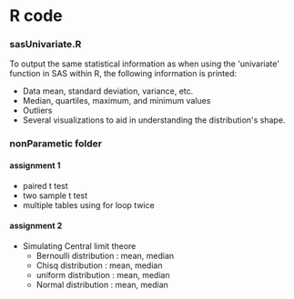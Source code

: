 # R code

### sasUnivariate.R
To output the same statistical information as when using the 'univariate' function in SAS within R, the following information is printed:
- Data mean, standard deviation, variance, etc.
- Median, quartiles, maximum, and minimum values
- Outliers
- Several visualizations to aid in understanding the distribution's shape.

### nonParametic folder
#### assignment 1
- paired t test
- two sample t test
- multiple tables using for loop twice
#### assignment 2
- Simulating Central limit theore
  - Bernoulli distribution : mean, median
  - Chisq distribution : mean, median
  - uniform distribution : mean, median
  - Normal distribution : mean, median
